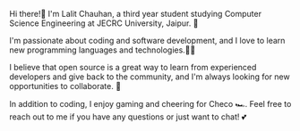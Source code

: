 Hi there!👋 I'm Lalit Chauhan, a third year student studying Computer Science Engineering at JECRC University, Jaipur. 🏫 

I'm passionate about coding and software development, and I love to learn new programming languages and technologies.👨‍💻 

I believe that open source is a great way to learn from experienced developers and give back to the community, and I'm always looking for new opportunities to collaborate. 👀

In addition to coding, I enjoy gaming and cheering for Checo 🏎️. Feel free to reach out to me if you have any questions or just want to chat! 💕

<!---
LalitChauhan56/LalitChauhan56 is a ✨ special ✨ repository because its `README.md` (this file) appears on your GitHub profile.
You can click the Preview link to take a look at your changes.
--->
